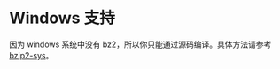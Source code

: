 # Windows 支持

因为 windows 系统中没有 bz2，所以你只能通过源码编译。具体方法请参考 [bzip2-sys](https://github.com/alexcrichton/bzip2-rs/tree/master/bzip2-sys)。
